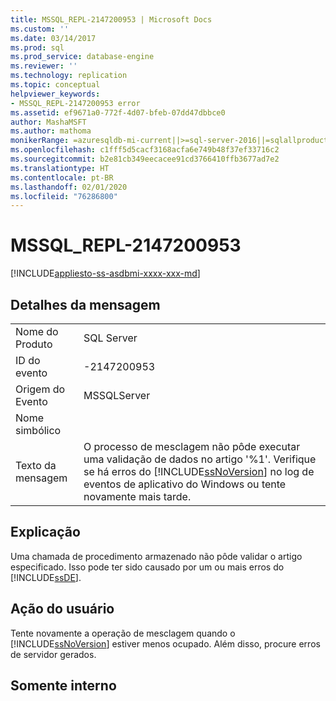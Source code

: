 ```yaml
---
title: MSSQL_REPL-2147200953 | Microsoft Docs
ms.custom: ''
ms.date: 03/14/2017
ms.prod: sql
ms.prod_service: database-engine
ms.reviewer: ''
ms.technology: replication
ms.topic: conceptual
helpviewer_keywords:
- MSSQL_REPL-2147200953 error
ms.assetid: ef9671a0-772f-4d07-bfeb-07dd47dbbce0
author: MashaMSFT
ms.author: mathoma
monikerRange: =azuresqldb-mi-current||>=sql-server-2016||=sqlallproducts-allversions
ms.openlocfilehash: c1fff5d5cacf3168acfa6e749b48f37ef33716c2
ms.sourcegitcommit: b2e81cb349eecacee91cd3766410ffb3677ad7e2
ms.translationtype: HT
ms.contentlocale: pt-BR
ms.lasthandoff: 02/01/2020
ms.locfileid: "76286800"
---
```

# <a name="mssql_repl-2147200953"></a>MSSQL_REPL-2147200953
[!INCLUDE[appliesto-ss-asdbmi-xxxx-xxx-md](../../includes/appliesto-ss-asdbmi-xxxx-xxx-md.md)]
    
## <a name="message-details"></a>Detalhes da mensagem  
  
|||  
|-|-|  
|Nome do Produto|SQL Server|  
|ID do evento|-2147200953|  
|Origem do Evento|MSSQLServer|  
|Nome simbólico||  
|Texto da mensagem|O processo de mesclagem não pôde executar uma validação de dados no artigo '%1'. Verifique se há erros do [!INCLUDE[ssNoVersion](../../includes/ssnoversion-md.md)] no log de eventos de aplicativo do Windows ou tente novamente mais tarde.|  
  
## <a name="explanation"></a>Explicação  
 Uma chamada de procedimento armazenado não pôde validar o artigo especificado. Isso pode ter sido causado por um ou mais erros do [!INCLUDE[ssDE](../../includes/ssde-md.md)].  
  
## <a name="user-action"></a>Ação do usuário  
 Tente novamente a operação de mesclagem quando o [!INCLUDE[ssNoVersion](../../includes/ssnoversion-md.md)] estiver menos ocupado. Além disso, procure erros de servidor gerados.  
  
## <a name="internal-only"></a>Somente interno  
  
